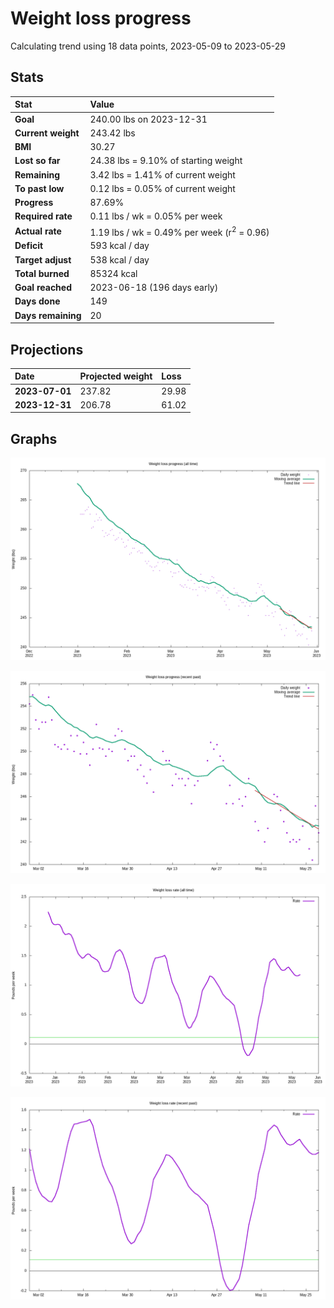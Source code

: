 # Weight loss progress

Calculating trend using 18 data points, 2023-05-09 to 2023-05-29

## Stats

Stat|Value
:-|:-
**Goal**|240.00 lbs on 2023-12-31
**Current weight**|243.42 lbs
**BMI**|30.27
**Lost so far**|24.38 lbs =  9.10% of starting weight
**Remaining**|3.42 lbs =  1.41% of current  weight
**To past low**|0.12 lbs =  0.05% of current  weight
**Progress**|87.69%
**Required rate**|0.11 lbs / wk = 0.05% per week
**Actual rate**|1.19 lbs / wk = 0.49% per week  (r<sup>2</sup> = 0.96)
**Deficit**|593 kcal / day
**Target adjust**|538 kcal / day
**Total burned**|85324 kcal
**Goal reached**|2023-06-18 (196 days early)
**Days done**|149
**Days remaining**|20

## Projections

Date|Projected weight|Loss
:-|:-|:-
**2023-07-01**|237.82|29.98
**2023-12-31**|206.78|61.02

## Graphs

![](weight-graph-alltime.png)

![](weight-graph-recent.png)

![](rate-graph-alltime.png)

![](rate-graph-recent.png)

